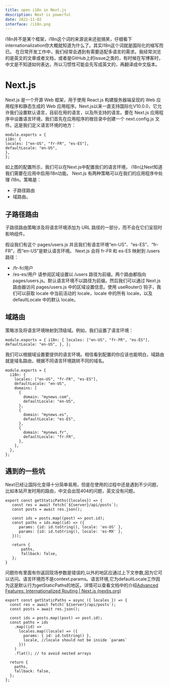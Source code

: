 ```yaml
---
title: open i18n in Next.js
description: Next is powerful
date: 2022-11-02
interface: /i18n.png
---
```


i18n并不是某个框架，i18n这个词的来源说来还挺搞笑，仔细看下internationalization你大概就知道为什么了。其实i18n这个词就是国际化的缩写而已。
在日常开发工作中，我们经常会遇到有需要适配多语言的需求。我经常浏览的是英文的文章或者文档，或者是GitHub上的issue之类的，有时候在写博客时，中文是不知道如何表达，所以习惯性可能会先写成英文的，再翻译成中文版本。
# Next.js
Next.js 是一个开源 Web 框架，用于使用 React.js 构建服务器端呈现的 Web 应用程序和静态生成的 Web 应用程序。Next.js以来一直支持国际化V10.0.0，它允许我们设置默认语言，目前在用的语言，以及所支持的语言。要在 Next.js 应用程序中设置语言环境，我们首先在应用程序的根目录中创建一个 next.config.js 文件。这是我们定义语言环境的地方：
``` // next.config.js
module.exports = {
i18n: {
locales: ["en-US", "fr-FR", "es-ES"],
defaultLocale: "en-US",
},
}; 
```
如上图的配置所示，我们可以在Next.js中配置我们的语言环境，
i18n让Next知道我们需要在应用中启用i18n功能。
Next.js 有两种策略可以在我们的应用程序中处理 i18n。策略是：
* 子路径路由
* 域路由。
## 子路径路由
子路径路由策略涉及将语言环境添加为 URL 路径的一部分，而不会在它们呈现时影响组件。

假设我们有这个 pages/users.js 并且我们有语言环境“en-US”、“es-ES”、“fr-FR”，而“en-US”是默认语言环境。
Next.js 会将 fr-FR 和 es-ES 映射到 /users 路径：
-   /fr-fr/用户
-   /es-es/用户 请参阅区域设置以 /users 路径为前缀。两个路由都指向 pages/users.js。默认语言环境不以路径为前缀。然后我们可以通过 Next.js 路由器访问 pages/users.js 中的区域设置信息。使用 useRouter() 钩子，我们可以获取 locale 中当前活动的 locale，locale 中的所有 locale，以及 defaultLocale 中的默认 locale。
## 域路由
策略涉及将语言环境映射到顶级域。例如，我们设置了语言环境：
```
module.exports = { i18n: { locales: ["en-US", "fr-FR", "es-ES"], defaultLocale: "en-US", }, };
```
我们可以根据域设置要提供的语言环境。相信看到配置的你应该也能明白，域路由就是域名路由，根据不同语言环境跳转不同的域名。
```
module.exports = {
  i18n: {
    locales: ["en-US", "fr-FR", "es-ES"],
    defaultLocale: "en-US",
    domains: [
      {
        domain: "mynews.com",
        defaultLocale: "en-US",
      },
      {
        domain: "mynews.es",
        defaultLocale: "es-ES",
      },
      {
        domain: "mynews.fr",
        defaultLocale: "fr-FR",
      },
    ],
  },
};
```

## 遇到的一些坑
Next已经让国际化变得十分简单易用，但是在使用的过程中还是遇到不少问题，比如本站开发时用的路由，中文会出现404的问题，英文没有问题。
```
export const getStaticPaths({locales}) => {
   const res = await fetch(`${server}/api/posts`);
   const posts = await res.json();

   const ids = posts.map((post) => post.id);
   const paths = ids.map((id) => ({
      params: {id: id.toString(), locale: 'en-US' },
      params: {id: id.toString(), locale: 'es-MX' },
   }));

   return {
       paths,
       fallback: false,
   };
}
```
问题你有里面有你返回现场参数是错误的,以外的地区应通过上下文参数,因为它可以访问。语言环境而不是context.params。语言环境,它为defaultLocale工作因为这是默认行为getStaticPaths的地区。详情可以查看文档中的介绍[Advanced Features: Internationalized Routing | Next.js (nextjs.org)](https://nextjs.org/docs/advanced-features/i18n-routing#dynamic-routes-and-getstaticprops-pages)
```
export const getStaticPaths = async ({ locales }) => {
  const res = await fetch(`${server}/api/posts`);
  const posts = await res.json();

  const ids = posts.map((post) => post.id);
  const paths = ids
    .map((id) =>
      locales.map((locale) => ({
        params: { id: id.toString() },
        locale, //locale should not be inside `params`
      }))
    )
    .flat(); // to avoid nested arrays

  return {
    paths,
    fallback: false,
  };
};
```